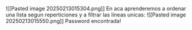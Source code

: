 ![[Pasted image 20250213015304.png]]
En aca aprenderemos a ordenar una lista segun reperticiones y a filtrar las lineas unicas:
![[Pasted image 20250213015550.png]]
Password encontrada!